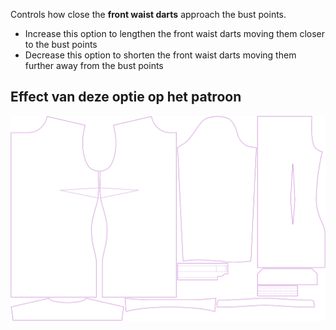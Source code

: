 Controls how close the **front waist darts** approach the bust points.

-   Increase this option to lengthen the front waist darts moving them closer to the bust points
-   Decrease this option to shorten the front waist darts moving them further away from the bust points

## Effect van deze optie op het patroon

![This image shows the effect of this option by superimposing several variants that have a different value for this option](simone_frontdartlength_sample.svg "Effect of this option on the pattern")
